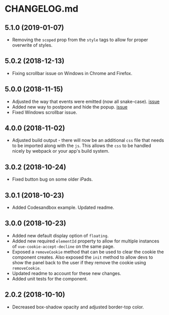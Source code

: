 # CHANGELOG.md

## 5.1.0 (2019-01-07)

- Removing the `scoped` prop from the `style` tags to allow for proper overwrite of styles.

## 5.0.2 (2018-12-13)

- Fixing scrollbar issue on Windows in Chrome and Firefox.

## 5.0.0 (2018-11-15)

- Adjusted the way that events were emitted (now all snake-case). [issue](https://github.com/promosis/vue-cookie-accept-decline/issues/10)
- Added new way to postpone and hide the popup. [issue](https://github.com/promosis/vue-cookie-accept-decline/issues/11)
- Fixed Windows scrollbar issue.

## 4.0.0 (2018-11-02)

- Adjusted build output - there will now be an additional `css` file that needs to be imported along with the `js`. This allows the `css` to be handled nicely by webpack or your app's build system.

## 3.0.2 (2018-10-24)

- Fixed button bug on some older iPads.

## 3.0.1 (2018-10-23)

- Added Codesandbox example. Updated readme.

## 3.0.0 (2018-10-23)

- Added new default display option of `floating`.
- Added new required `elementId` property to allow for multiple instances of `vue-cookie-accept-decline` on the same page.
- Exposed a `removeCookie` method that can be used to clear the cookie the component creates. Also exposed the `init` method to allow devs to show the panel back to the user if they remove the cookie using `removeCookie`.
- Updated readme to account for these new changes.
- Added unit tests for the component.

## 2.0.2 (2018-10-10)

- Decreased box-shadow opacity and adjusted border-top color.